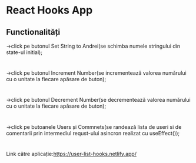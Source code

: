 # React Hooks App

## Functionalități
->click pe butonul Set String to Andrei(se schimba numele stringului din state-ul initial);
#
->click pe butonul Increment Number(se incrementează valorea numărului cu o unitate la fiecare apăsare de buton);
#
->click pe butonul Decrement Number(se decrementează valorea numărului cu o unitate la fiecare apăsare de buton);
#
->click pe butoanele Users și Commnets(se randează lista de useri si de comentarii prin intermediul requst-ului asincron realizat cu useEffect());
#
Link către aplicație:https://user-list-hooks.netlify.app/
